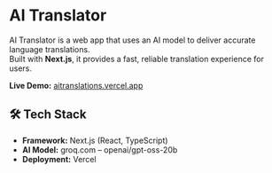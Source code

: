 # AI Translator

AI Translator is a web app that uses an AI model to deliver accurate language translations.  
Built with **Next.js**, it provides a fast, reliable translation experience for users.

**Live Demo:** [aitranslations.vercel.app](https://aitranslations.vercel.app/)

## 🛠 Tech Stack

- **Framework:** Next.js (React, TypeScript)
- **AI Model:** groq.com – openai/gpt-oss-20b
- **Deployment:** Vercel
